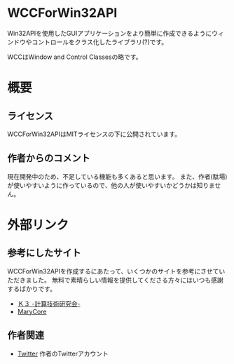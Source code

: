 # WCCForWin32API

Win32APIを使用したGUIアプリケーションをより簡単に作成できるようにウィンドウやコントロールをクラス化したライブラリ(?)です。

WCCはWindow and Control Classesの略です。

# 概要

## ライセンス

WCCForWin32APIはMITライセンスの下に公開されています。

## 作者からのコメント

現在開発中のため、不足している機能も多くあると思います。
また、作者(駄場)が使いやすいように作っているので、他の人が使いやすいかどうかは知りません。

# 外部リンク

## 参考にしたサイト

WCCForWin32APIを作成するにあたって、いくつかのサイトを参考にさせていただきました。
無料で素晴らしい情報を提供してくださる方々にはいつも感謝するばかりです。

- [Ｋ３ -計算技術研究会-](http://k3tec.net/neko_wiki/index.php?%A3%D7%A3%E9%A3%EE%A3%B3%A3%B2%A3%C1%A3%D0%A3%C9%B9%D6%BA%C212%B2%F3)
- [MaryCore](https://marycore.jp/prog/cpp/std-string-split/)

## 作者関連

- [Twitter](https://twitter.com/Daxie_tksm6)
  作者のTwitterアカウント

